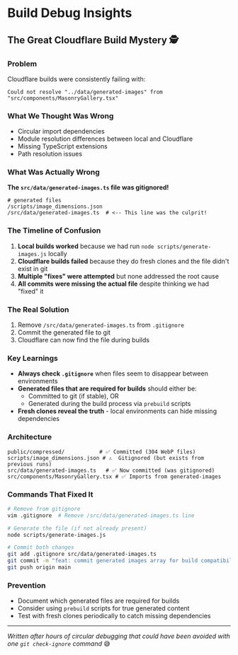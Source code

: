 # Build Debug Insights

## The Great Cloudflare Build Mystery 🕵️

### Problem
Cloudflare builds were consistently failing with:
```
Could not resolve "../data/generated-images" from "src/components/MasonryGallery.tsx"
```

### What We Thought Was Wrong
- Circular import dependencies
- Module resolution differences between local and Cloudflare
- Missing TypeScript extensions
- Path resolution issues

### What Was Actually Wrong
**The `src/data/generated-images.ts` file was gitignored!** 

```gitignore
# generated files
/scripts/image_dimensions.json
/src/data/generated-images.ts  # <-- This line was the culprit!
```

### The Timeline of Confusion
1. **Local builds worked** because we had run `node scripts/generate-images.js` locally
2. **Cloudflare builds failed** because they do fresh clones and the file didn't exist in git
3. **Multiple "fixes" were attempted** but none addressed the root cause
4. **All commits were missing the actual file** despite thinking we had "fixed" it

### The Real Solution
1. Remove `/src/data/generated-images.ts` from `.gitignore`
2. Commit the generated file to git
3. Cloudflare can now find the file during builds

### Key Learnings
- **Always check `.gitignore`** when files seem to disappear between environments
- **Generated files that are required for builds** should either be:
  - Committed to git (if stable), OR
  - Generated during the build process via `prebuild` scripts
- **Fresh clones reveal the truth** - local environments can hide missing dependencies

### Architecture
```
public/compressed/           # ✅ Committed (304 WebP files)
scripts/image_dimensions.json # ⚠️  Gitignored (but exists from previous runs)
src/data/generated-images.ts   # ✅ Now committed (was gitignored)
src/components/MasonryGallery.tsx # ✅ Imports from generated-images
```

### Commands That Fixed It
```bash
# Remove from gitignore
vim .gitignore  # Remove /src/data/generated-images.ts line

# Generate the file (if not already present)
node scripts/generate-images.js

# Commit both changes
git add .gitignore src/data/generated-images.ts
git commit -m "feat: commit generated images array for build compatibility"
git push origin main
```

### Prevention
- Document which generated files are required for builds
- Consider using `prebuild` scripts for true generated content
- Test with fresh clones periodically to catch missing dependencies

---

*Written after hours of circular debugging that could have been avoided with one `git check-ignore` command* 😅